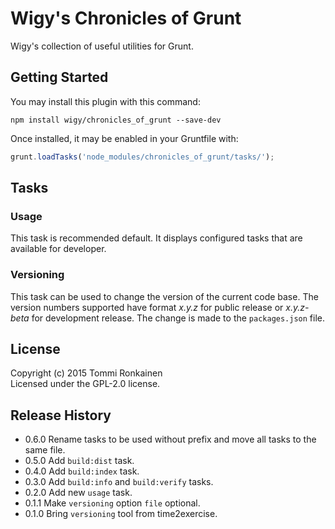 # Wigy's Chronicles of Grunt

Wigy's collection of useful utilities for Grunt.

## Getting Started

You may install this plugin with this command:
```shell
npm install wigy/chronicles_of_grunt --save-dev
```

Once installed, it may be enabled in your Gruntfile with:
```js
grunt.loadTasks('node_modules/chronicles_of_grunt/tasks/');
```

## Tasks

### Usage

This task is recommended default. It displays configured tasks that are
available for developer.

### Versioning

This task can be used to change the version of the current code base.
The version numbers supported have format *x.y.z* for public release or
*x.y.z-beta* for development release. The change is made to the `packages.json`
file.

## License

Copyright (c) 2015 Tommi Ronkainen  
Licensed under the GPL-2.0 license.

## Release History

* 0.6.0 Rename tasks to be used without prefix and move all tasks to
        the same file.
* 0.5.0 Add `build:dist` task.
* 0.4.0 Add `build:index` task.
* 0.3.0 Add `build:info` and `build:verify` tasks.
* 0.2.0 Add new `usage` task.
* 0.1.1 Make `versioning` option `file` optional.
* 0.1.0 Bring `versioning` tool from time2exercise.
